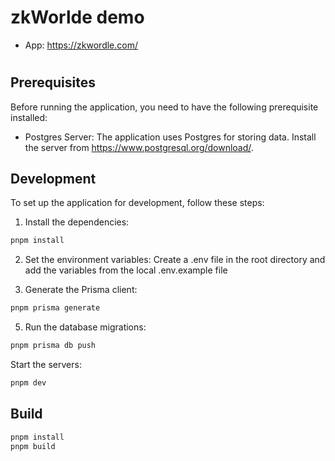 # zkWorlde demo

- App: https://zkwordle.com/

#

## Prerequisites

Before running the application, you need to have the following prerequisite installed:

- Postgres Server: The application uses Postgres for storing data. Install the server from https://www.postgresql.org/download/.

## Development

To set up the application for development, follow these steps:

1. Install the dependencies:

```bash
pnpm install
```

2. Set the environment variables: Create a .env file in the root directory and add the variables from the local .env.example file

3. Generate the Prisma client:

```bash
pnpm prisma generate
```

5. Run the database migrations:

```bash
pnpm prisma db push
```

Start the servers:

```bash
pnpm dev
```


## Build

```bash
pnpm install
pnpm build
```


